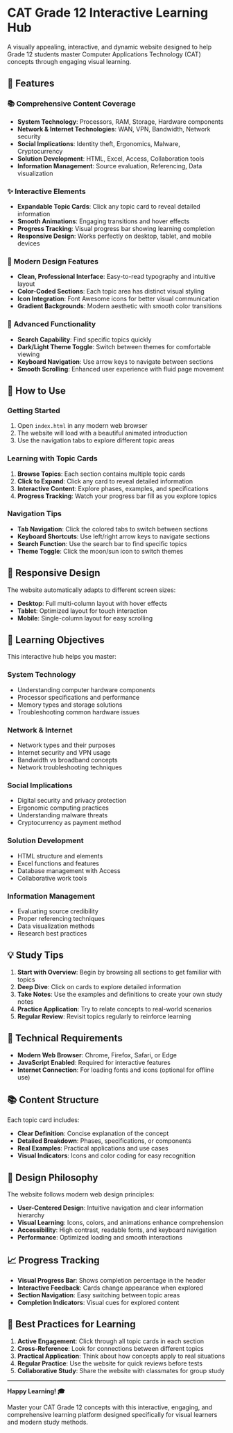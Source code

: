 # CAT Grade 12 Interactive Learning Hub

A visually appealing, interactive, and dynamic website designed to help Grade 12 students master Computer Applications Technology (CAT) concepts through engaging visual learning.

## 🌟 Features

### 📚 **Comprehensive Content Coverage**
- **System Technology**: Processors, RAM, Storage, Hardware components
- **Network & Internet Technologies**: WAN, VPN, Bandwidth, Network security
- **Social Implications**: Identity theft, Ergonomics, Malware, Cryptocurrency
- **Solution Development**: HTML, Excel, Access, Collaboration tools
- **Information Management**: Source evaluation, Referencing, Data visualization

### ✨ **Interactive Elements**
- **Expandable Topic Cards**: Click any topic card to reveal detailed information
- **Smooth Animations**: Engaging transitions and hover effects
- **Progress Tracking**: Visual progress bar showing learning completion
- **Responsive Design**: Works perfectly on desktop, tablet, and mobile devices

### 🎨 **Modern Design Features**
- **Clean, Professional Interface**: Easy-to-read typography and intuitive layout
- **Color-Coded Sections**: Each topic area has distinct visual styling
- **Icon Integration**: Font Awesome icons for better visual communication
- **Gradient Backgrounds**: Modern aesthetic with smooth color transitions

### 🔧 **Advanced Functionality**
- **Search Capability**: Find specific topics quickly
- **Dark/Light Theme Toggle**: Switch between themes for comfortable viewing
- **Keyboard Navigation**: Use arrow keys to navigate between sections
- **Smooth Scrolling**: Enhanced user experience with fluid page movement

## 🚀 How to Use

### **Getting Started**
1. Open `index.html` in any modern web browser
2. The website will load with a beautiful animated introduction
3. Use the navigation tabs to explore different topic areas

### **Learning with Topic Cards**
1. **Browse Topics**: Each section contains multiple topic cards
2. **Click to Expand**: Click any card to reveal detailed information
3. **Interactive Content**: Explore phases, examples, and specifications
4. **Progress Tracking**: Watch your progress bar fill as you explore topics

### **Navigation Tips**
- **Tab Navigation**: Click the colored tabs to switch between sections
- **Keyboard Shortcuts**: Use left/right arrow keys to navigate sections
- **Search Function**: Use the search bar to find specific topics
- **Theme Toggle**: Click the moon/sun icon to switch themes

## 📱 **Responsive Design**

The website automatically adapts to different screen sizes:
- **Desktop**: Full multi-column layout with hover effects
- **Tablet**: Optimized layout for touch interaction
- **Mobile**: Single-column layout for easy scrolling

## 🎯 **Learning Objectives**

This interactive hub helps you master:

### **System Technology**
- Understanding computer hardware components
- Processor specifications and performance
- Memory types and storage solutions
- Troubleshooting common hardware issues

### **Network & Internet**
- Network types and their purposes
- Internet security and VPN usage
- Bandwidth vs broadband concepts
- Network troubleshooting techniques

### **Social Implications**
- Digital security and privacy protection
- Ergonomic computing practices
- Understanding malware threats
- Cryptocurrency as payment method

### **Solution Development**
- HTML structure and elements
- Excel functions and features
- Database management with Access
- Collaborative work tools

### **Information Management**
- Evaluating source credibility
- Proper referencing techniques
- Data visualization methods
- Research best practices

## 💡 **Study Tips**

1. **Start with Overview**: Begin by browsing all sections to get familiar with topics
2. **Deep Dive**: Click on cards to explore detailed information
3. **Take Notes**: Use the examples and definitions to create your own study notes
4. **Practice Application**: Try to relate concepts to real-world scenarios
5. **Regular Review**: Revisit topics regularly to reinforce learning

## 🔧 **Technical Requirements**

- **Modern Web Browser**: Chrome, Firefox, Safari, or Edge
- **JavaScript Enabled**: Required for interactive features
- **Internet Connection**: For loading fonts and icons (optional for offline use)

## 📚 **Content Structure**

Each topic card includes:
- **Clear Definition**: Concise explanation of the concept
- **Detailed Breakdown**: Phases, specifications, or components
- **Real Examples**: Practical applications and use cases
- **Visual Indicators**: Icons and color coding for easy recognition

## 🎨 **Design Philosophy**

The website follows modern web design principles:
- **User-Centered Design**: Intuitive navigation and clear information hierarchy
- **Visual Learning**: Icons, colors, and animations enhance comprehension
- **Accessibility**: High contrast, readable fonts, and keyboard navigation
- **Performance**: Optimized loading and smooth interactions

## 📈 **Progress Tracking**

- **Visual Progress Bar**: Shows completion percentage in the header
- **Interactive Feedback**: Cards change appearance when explored
- **Section Navigation**: Easy switching between topic areas
- **Completion Indicators**: Visual cues for explored content

## 🌟 **Best Practices for Learning**

1. **Active Engagement**: Click through all topic cards in each section
2. **Cross-Reference**: Look for connections between different topics
3. **Practical Application**: Think about how concepts apply to real situations
4. **Regular Practice**: Use the website for quick reviews before tests
5. **Collaborative Study**: Share the website with classmates for group study

---

**Happy Learning! 🎓**

Master your CAT Grade 12 concepts with this interactive, engaging, and comprehensive learning platform designed specifically for visual learners and modern study methods.
